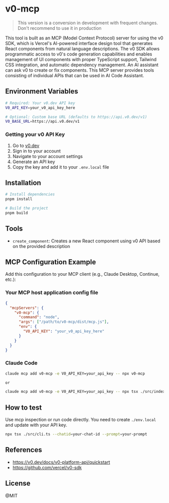 # v0-mcp

> This version is a conversion in development with frequent changes. Don't recommend to use it in production

This tool is built as an MCP (Model Context Protocol) server for using the v0 SDK, which is Vercel's AI-powered interface design tool that generates React components from natural language descriptions. The v0 SDK allows programmatic access to v0's code generation capabilities and enables management of UI components with proper TypeScript support, Tailwind CSS integration, and automatic dependency management. An AI assistant can ask v0 to create or fix components. This MCP server provides tools consisting of individual APIs that can be used in AI Code Assistant.

## Environment Variables

```bash
# Required: Your v0.dev API key
V0_API_KEY=your_v0_api_key_here

# Optional: Custom base URL (defaults to https://api.v0.dev/v1)
V0_BASE_URL=https://api.v0.dev/v1
```

### Getting your v0 API Key

1. Go to [v0.dev](https://v0.dev)
2. Sign in to your account
3. Navigate to your account settings
4. Generate an API key
5. Copy the key and add it to your `.env.local` file

## Installation

```bash
# Install dependencies
pnpm install

# Build the project
pnpm build
```

## Tools

- `create_component`: Creates a new React component using v0 API based on the provided description

## MCP Configuration Example

Add this configuration to your MCP client (e.g., Claude Desktop, Continue, etc.):

### Your MCP host application config file

```json
{
  "mcpServers": {
    "v0-mcp": {
      "command": "node",
      "args": ["/path/to/v0-mcp/dist/mcp.js"],
      "env": {
        "V0_API_KEY": "your_v0_api_key_here"
      }
    }
  }
}
```

### Claude Code

```sh
claude mcp add v0-mcp -e V0_API_KEY=your_api_key -- npx v0-mcp

or

claude mcp add v0-mcp -e V0_API_KEY=your_api_key -- npx tsx ./src/index.ts
```

## How to test

Use mcp inspection or run code directly. You need to create `./env.local` and update with your API key.

```sh
npx tsx ./src/cli.ts --chatid=your-chat-id --prompt=your-prompt
```

## References

- https://v0.dev/docs/v0-platform-api/quickstart
- https://github.com/vercel/v0-sdk

## License

@MIT
